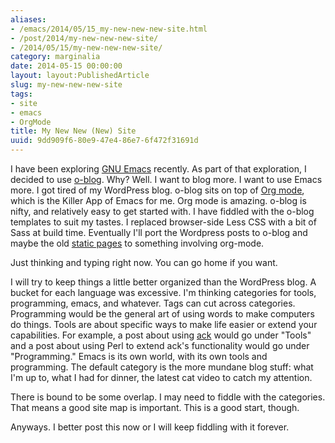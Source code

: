 ```yaml
---
aliases:
- /emacs/2014/05/15_my-new-new-new-site.html
- /post/2014/my-new-new-new-site/
- /2014/05/15/my-new-new-new-site/
category: marginalia
date: 2014-05-15 00:00:00
layout: layout:PublishedArticle
slug: my-new-new-new-site
tags:
- site
- emacs
- OrgMode
title: My New New (New) Site
uuid: 9dd909f6-80e9-47e4-86e7-6f472f31691d
---
```


[GNU Emacs]: http://www.gnu.org/software/emacs/
[o-blog]: http://renard.github.io/o-blog/
[Org mode]: http://orgmode.org/
[static pages]: /categories/coolnamehere/
I have been exploring [GNU Emacs][] recently. As part of that
exploration, I decided to use [o-blog][]. Why? Well. I want to blog
more. I want to use Emacs more. I got tired of my WordPress
blog. o-blog sits on top of [Org mode][], which is the Killer App
of Emacs for me. Org mode is amazing. o-blog is nifty, and
relatively easy to get started with. I have fiddled with the
o-blog templates to suit my tastes. I replaced browser-side Less
CSS with a bit of Sass at build time. Eventually I'll
port the Wordpress posts to o-blog and maybe the old [static pages][] 
to something involving org-mode.
<!--more-->

Just thinking and typing right now. You can go home if you want.

[ack]: http://beyondgrep.com

I will try to keep things a little better organized than the
WordPress blog. A bucket for each language was excessive. I'm
thinking categories for tools, programming, emacs, and
whatever. Tags can cut across categories. Programming would be the
general art of using words to make computers do things. Tools are
about specific ways to make life easier or extend your
capabilities. For example, a post about using [ack][] would go under
"Tools" and a post about using Perl to extend ack's functionality
would go under "Programming." Emacs is its own world, with its own
tools and programming. The default category is the more mundane blog
stuff: what I'm up to, what I had for dinner, the latest cat video
to catch my attention.

There is bound to be some overlap. I may need to fiddle with the
categories. That means a good site map is important. This is a good
start, though.

Anyways. I better post this now or I will keep fiddling with it
forever.